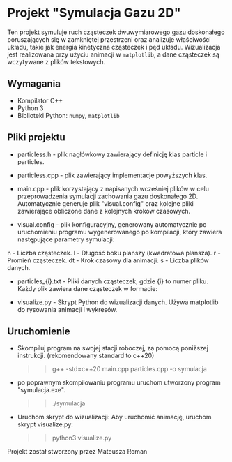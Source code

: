 # Projekt "Symulacja Gazu 2D"

Ten projekt symuluje ruch cząsteczek dwuwymiarowego gazu doskonałego poruszających się w zamkniętej przestrzeni oraz analizuje właściwości układu, takie jak energia kinetyczna cząsteczek i pęd układu. Wizualizacja jest realizowana przy użyciu animacji w `matplotlib`, a dane cząsteczek są wczytywane z plików tekstowych.

## Wymagania
- Kompilator C++
- Python 3
- Biblioteki Python: `numpy`, `matplotlib`

## Pliki projektu

- particless.h - plik nagłówkowy zawierający definicję klas particle i particles.
  
- particless.cpp - plik zawierający implementacje powyższych klas.
- main.cpp - plik korzystający z napisanych wcześniej plików w celu przeprowadzenia symulacji zachowania gazu doskonałego 2D. Automatycznie generuje plik "visual.config" oraz kolejne pliki zawierające obliczone dane z kolejnych kroków czasowych.
  
- visual.config - plik konfiguracyjny, generowany automatycznie po uruchomieniu programu wygenerowanego po kompilacji, który zawiera następujące parametry symulacji:

n - Liczba cząsteczek.
l - Długość boku planszy (kwadratowa plansza).
r - Promień cząsteczek.
dt - Krok czasowy dla animacji.
s - Liczba plików danych.

- particles_{i}.txt - Pliki danych cząsteczek, gdzie {i} to numer pliku. Każdy plik zawiera dane cząsteczek w formacie:

- visualize.py - Skrypt Python do wizualizacji danych. Używa matplotlib do rysowania animacji i wykresów.

## Uruchomienie

- Skompiluj program na swojej stacji roboczej, za pomocą poniższej instrukcji. (rekomendowany standard to c++20)
  >> g++ -std=c++20 main.cpp particles.cpp -o symulacja
- po poprawnym skompilowaniu programu uruchom utworzony program "symulacja.exe".
  >> ./symulacja
- Uruchom skrypt do wizualizacji: Aby uruchomić animację, uruchom skrypt visualize.py:
  >> python3 visualize.py

Projekt został stworzony przez Mateusza Roman